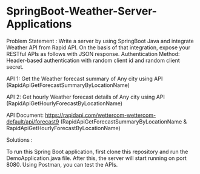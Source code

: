 # SpringBoot-Weather-Server-Applications

Problem Statement : Write a server by using SpringBoot Java and integrate Weather API from Rapid API. On the basis of that integration, expose your RESTful APIs as follows with JSON response. Authentication Method: Header-based authentication with random client id and random client secret.

API 1: Get the Weather forecast summary of Any city using API (RapidApiGetForecastSummaryByLocationName)

API 2: Get hourly Weather forecast details of Any city using API (RapidApiGetHourlyForecastByLocationName)

API Document: https://rapidapi.com/wettercom-wettercom-default/api/forecast9 (RapidApiGetForecastSummaryByLocationName & RapidApiGetHourlyForecastByLocationName)

Solutions :

To run this Spring Boot application, first clone this repository and run the DemoApplication.java file. After this, the server will start running on port 8080. Using Postman, you can test the APIs.

